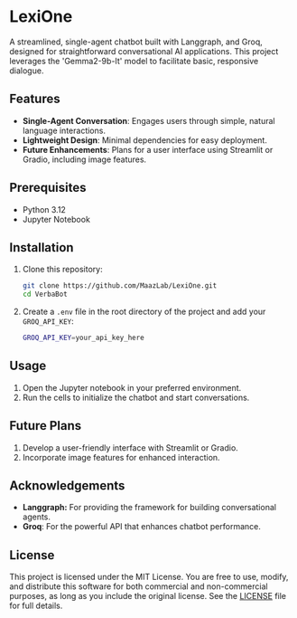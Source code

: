 # LexiOne

A streamlined, single-agent chatbot built with Langgraph, and Groq, designed for straightforward conversational AI applications. This project leverages the 'Gemma2-9b-It' model to facilitate basic, responsive dialogue.

## Features

- **Single-Agent Conversation**: Engages users through simple, natural language interactions.
- **Lightweight Design**: Minimal dependencies for easy deployment.
- **Future Enhancements**: Plans for a user interface using Streamlit or Gradio, including image features.

## Prerequisites

- Python 3.12
- Jupyter Notebook

## Installation

1. Clone this repository:
   ```bash
   git clone https://github.com/MaazLab/LexiOne.git
   cd VerbaBot

2. Create a ```.env``` file in the root directory of the project and add your ```GROQ_API_KEY```:
    ```bash
    GROQ_API_KEY=your_api_key_here

## Usage
1. Open the Jupyter notebook in your preferred environment.
2. Run the cells to initialize the chatbot and start conversations.

## Future Plans
1. Develop a user-friendly interface with Streamlit or Gradio.
2. Incorporate image features for enhanced interaction.

## Acknowledgements
* **Langgraph:** For providing the framework for building conversational agents.
* **Groq**: For the powerful API that enhances chatbot performance.

## License

This project is licensed under the MIT License. You are free to use, modify, and distribute this software for both commercial and non-commercial purposes, as long as you include the original license. See the [LICENSE](LICENSE) file for full details.